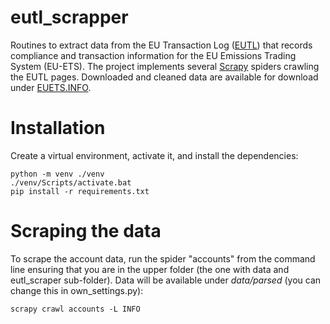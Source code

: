 # eutl_scrapper

Routines to extract data from the EU Transaction Log ([EUTL](https://ec.europa.eu/clima/ets/)) that records compliance and transaction information for the EU Emissions Trading System (EU-ETS). The project implements several [Scrapy](https://scrapy.org/) spiders crawling the EUTL pages. Downloaded and cleaned data are available for download under [EUETS.INFO](https://euets.info).

# Installation
Create a virtual environment, activate it, and install the dependencies:  
```
python -m venv ./venv    
./venv/Scripts/activate.bat  
pip install -r requirements.txt
```

# Scraping the data 
To scrape the account data, run the spider "accounts" from the command line ensuring that you are in the upper folder (the one with data and eutl_scraper sub-folder). Data will be available under *data/parsed* (you can change this in own_settings.py):
```
scrapy crawl accounts -L INFO
```



